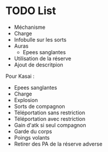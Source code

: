 # TODO List

- Méchanisme
- Charge
- Infobulle sur les sorts
- Auras
    - Epees sanglantes
- Utilisation de la réserve
- Ajout de descritpion

Pour Kasai :
- Epees sanglantes
- Charge
- Explosion
- Sorts de compagnon
- Téléportation sans restriction
- Téléportation avec restriction
- Gain d'atk si seul compagnon
- Garde du corps
- Poings volants
- Retirer des PA de la réserve adverse
 